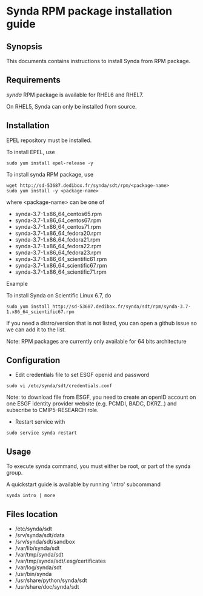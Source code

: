 # Synda RPM package installation guide

## Synopsis

This documents contains instructions to install Synda from RPM package.

## Requirements

*synda* RPM package is available for RHEL6 and RHEL7.

On RHEL5, Synda can only be installed from source.

## Installation

EPEL repository must be installed.

To install EPEL, use

```
sudo yum install epel-release -y
```

To install synda RPM package, use

```
wget http://sd-53687.dedibox.fr/synda/sdt/rpm/<package-name>
sudo yum install -y <package-name>
```

where &lt;package-name&gt; can be one of

* synda-3.7-1.x86_64_centos65.rpm
* synda-3.7-1.x86_64_centos67.rpm
* synda-3.7-1.x86_64_centos71.rpm
* synda-3.7-1.x86_64_fedora20.rpm
* synda-3.7-1.x86_64_fedora21.rpm
* synda-3.7-1.x86_64_fedora22.rpm
* synda-3.7-1.x86_64_fedora23.rpm
* synda-3.7-1.x86_64_scientific61.rpm
* synda-3.7-1.x86_64_scientific67.rpm
* synda-3.7-1.x86_64_scientific71.rpm

Example

To install Synda on Scientific Linux 6.7, do

```
sudo yum install http://sd-53687.dedibox.fr/synda/sdt/rpm/synda-3.7-1.x86_64_scientific67.rpm 
```

If you need a distro/version that is not listed, you can open a github issue so we can add it to the list.

Note: RPM packages are currently only available for 64 bits architecture

## Configuration

* Edit credentials file to set ESGF openid and password

```
sudo vi /etc/synda/sdt/credentials.conf
```

Note: to download file from ESGF, you need to create an openID account on one
ESGF identity provider website (e.g. PCMDI, BADC, DKRZ..) and subscribe to
CMIP5-RESEARCH role.

* Restart service with

```
sudo service synda restart
```

## Usage

To execute synda command, you must either be root, or part of the synda group.

A quickstart guide is available by running 'intro' subcommand

```
synda intro | more
```

## Files location

* /etc/synda/sdt
* /srv/synda/sdt/data
* /srv/synda/sdt/sandbox
* /var/lib/synda/sdt
* /var/tmp/synda/sdt
* /var/tmp/synda/sdt/.esg/certificates
* /var/log/synda/sdt
* /usr/bin/synda
* /usr/share/python/synda/sdt
* /usr/share/doc/synda/sdt
